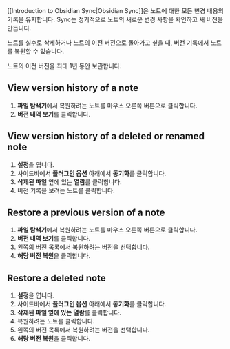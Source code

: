 [[Introduction to Obsidian Sync|Obsidian Sync]]은 노트에 대한 모든 변경 내용의 기록을 유지합니다. Sync는 정기적으로 노트의 새로운 변경 사항을 확인하고 새 버전을 만듭니다.

노트를 실수로 삭제하거나 노트의 이전 버전으로 돌아가고 싶을 때, 버전 기록에서 노트를 복원할 수 있습니다.

노트의 이전 버전을 최대 1년 동안 보관합니다.

## View version history of a note

1. **파일 탐색기**에서 복원하려는 노트를 마우스 오른쪽 버튼으로 클릭합니다.
2. **버전 내역 보기**를 클릭합니다.

## View version history of a deleted or renamed note

1. **설정**을 엽니다.
2. 사이드바에서 **플러그인 옵션** 아래에서 **동기화**를 클릭합니다.
3. **삭제된 파일** 옆에 있는 **열람**를 클릭합니다.
4. 버전 기록을 보려는 노트를 클릭합니다.

## Restore a previous version of a note

1. **파일 탐색기**에서 복원하려는 노트를 마우스 오른쪽 버튼으로 클릭합니다.
2. **버전 내역 보기**를 클릭합니다.
3. 왼쪽의 버전 목록에서 복원하려는 버전을 선택합니다.
4. **해당 버전 복원**을 클릭합니다.

## Restore a deleted note

1. **설정**을 엽니다.
2. 사이드바에서 **플러그인 옵션** 아래에서 **동기화**를 클릭합니다.
3. **삭제된 파일 옆에 있는** **열람**를 클릭합니다.
4. 복원하려는 노트를 클릭합니다.
5. 왼쪽의 버전 목록에서 복원하려는 버전을 선택합니다.
6. **해당 버전 복원**을 클릭합니다.
